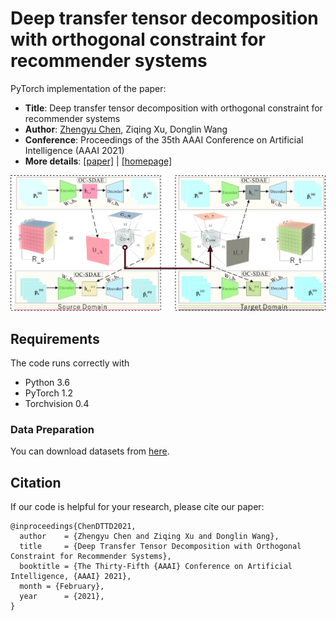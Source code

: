 # Deep transfer tensor decomposition with orthogonal constraint for recommender systems

PyTorch implementation of the paper:

* **Title**: Deep transfer tensor decomposition with orthogonal constraint for recommender systems
* **Author**: [Zhengyu Chen](https://chencsgit.github.io/), Ziqing Xu, Donglin Wang
* **Conference**: Proceedings of the 35th AAAI Conference on Artificial Intelligence (AAAI 2021)
* **More details**: [[paper]](https://) | [[homepage]](https://chencsgit.github.io/)

![](https://github.com/chencsgit/chencsgit.github.io/blob/main/images/deepStrS2.jpg)

## Requirements

The code runs correctly with

* Python 3.6
* PyTorch 1.2
* Torchvision 0.4

### Data Preparation

You can download datasets from [here](https://snap.stanford.edu/data/web-RateBeer.html).


## Citation

If our code is helpful for your research, please cite our paper:

```
@inproceedings{ChenDTTD2021,
  author    = {Zhengyu Chen and Ziqing Xu and Donglin Wang},
  title     = {Deep Transfer Tensor Decomposition with Orthogonal Constraint for Recommender Systems},
  booktitle = {The Thirty-Fifth {AAAI} Conference on Artificial Intelligence, {AAAI} 2021},
  month = {February},
  year      = {2021},
}
```
